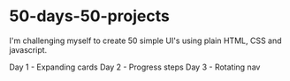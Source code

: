 # 50-days-50-projects

I'm challenging myself to create 50 simple UI's using plain HTML, CSS and javascript.

Day 1 - Expanding cards
Day 2 - Progress steps
Day 3 - Rotating nav
